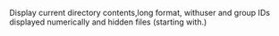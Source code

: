Display current directory contents,long format, withuser and group IDs displayed numerically and hidden files (starting with.)
